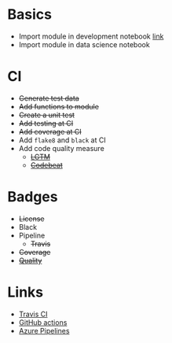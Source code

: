# Basics
- Import module in development notebook [link](https://stackoverflow.com/questions/1112618/import-python-package-from-local-directory-into-interpreter)
- Import module in data science notebook

# CI 
- <s>Generate test data</s>
- <s>Add functions to module</s>
- <s>Create a unit test</s>
- <s>Add testing at CI</s>
- <s>Add coverage at CI</s>
- Add `flake8` and `black` at CI
- Add code quality measure
  - <s>[LGTM](https://lgtm.com/projects/g/bogeholm/dataworks/ci/)</s>
  - <s>[Codebeat](https://codebeat.co/projects/github-com-bogeholm-dataworks-master)</s>

# Badges
- <s>License</s>
- Black
- Pipeline
  - <s>Travis</s>
- <s>Coverage</s>
- <s>[Quality](https://github.com/bashtage/arch)</s>

# Links 
- [Travis CI](https://blog.travis-ci.com/2019-08-07-extensive-python-testing-on-travis-ci)
- [GitHub actions](https://help.github.com/en/actions/automating-your-workflow-with-github-actions/configuring-a-workflow#triggering-a-workflow-with-events)
- [Azure Pipelines](https://docs.microsoft.com/en-us/azure/devops/pipelines/yaml-schema?view=azure-devops&tabs=schema)